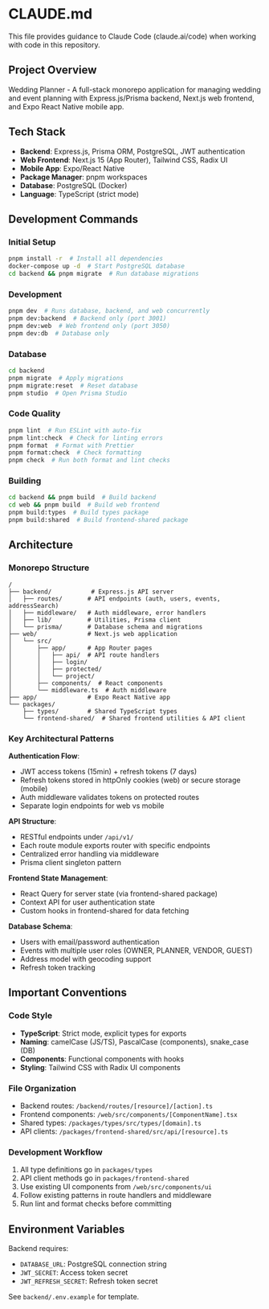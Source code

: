 # CLAUDE.md

This file provides guidance to Claude Code (claude.ai/code) when working with code in this repository.

## Project Overview
Wedding Planner - A full-stack monorepo application for managing wedding and event planning with Express.js/Prisma backend, Next.js web frontend, and Expo React Native mobile app.

## Tech Stack
- **Backend**: Express.js, Prisma ORM, PostgreSQL, JWT authentication
- **Web Frontend**: Next.js 15 (App Router), Tailwind CSS, Radix UI
- **Mobile App**: Expo/React Native
- **Package Manager**: pnpm workspaces
- **Database**: PostgreSQL (Docker)
- **Language**: TypeScript (strict mode)

## Development Commands

### Initial Setup
```bash
pnpm install -r  # Install all dependencies
docker-compose up -d  # Start PostgreSQL database
cd backend && pnpm migrate  # Run database migrations
```

### Development
```bash
pnpm dev  # Runs database, backend, and web concurrently
pnpm dev:backend  # Backend only (port 3001)
pnpm dev:web  # Web frontend only (port 3050)
pnpm dev:db  # Database only
```

### Database
```bash
cd backend
pnpm migrate  # Apply migrations
pnpm migrate:reset  # Reset database
pnpm studio  # Open Prisma Studio
```

### Code Quality
```bash
pnpm lint  # Run ESLint with auto-fix
pnpm lint:check  # Check for linting errors
pnpm format  # Format with Prettier
pnpm format:check  # Check formatting
pnpm check  # Run both format and lint checks
```

### Building
```bash
cd backend && pnpm build  # Build backend
cd web && pnpm build  # Build web frontend
pnpm build:types  # Build types package
pnpm build:shared  # Build frontend-shared package
```

## Architecture

### Monorepo Structure
```
/
├── backend/           # Express.js API server
│   ├── routes/       # API endpoints (auth, users, events, addressSearch)
│   ├── middleware/   # Auth middleware, error handlers
│   ├── lib/          # Utilities, Prisma client
│   └── prisma/       # Database schema and migrations
├── web/              # Next.js web application
│   └── src/
│       ├── app/      # App Router pages
│       │   ├── api/  # API route handlers
│       │   ├── login/
│       │   ├── protected/
│       │   └── project/
│       ├── components/  # React components
│       └── middleware.ts  # Auth middleware
├── app/              # Expo React Native app
└── packages/
    ├── types/        # Shared TypeScript types
    └── frontend-shared/  # Shared frontend utilities & API client
```

### Key Architectural Patterns

**Authentication Flow**:
- JWT access tokens (15min) + refresh tokens (7 days)
- Refresh tokens stored in httpOnly cookies (web) or secure storage (mobile)
- Auth middleware validates tokens on protected routes
- Separate login endpoints for web vs mobile

**API Structure**:
- RESTful endpoints under `/api/v1/`
- Each route module exports router with specific endpoints
- Centralized error handling via middleware
- Prisma client singleton pattern

**Frontend State Management**:
- React Query for server state (via frontend-shared package)
- Context API for user authentication state
- Custom hooks in frontend-shared for data fetching

**Database Schema**:
- Users with email/password authentication
- Events with multiple user roles (OWNER, PLANNER, VENDOR, GUEST)
- Address model with geocoding support
- Refresh token tracking

## Important Conventions

### Code Style
- **TypeScript**: Strict mode, explicit types for exports
- **Naming**: camelCase (JS/TS), PascalCase (components), snake_case (DB)
- **Components**: Functional components with hooks
- **Styling**: Tailwind CSS with Radix UI components

### File Organization
- Backend routes: `/backend/routes/[resource]/[action].ts`
- Frontend components: `/web/src/components/[ComponentName].tsx`
- Shared types: `/packages/types/src/types/[domain].ts`
- API clients: `/packages/frontend-shared/src/api/[resource].ts`

### Development Workflow
1. All type definitions go in `packages/types`
2. API client methods go in `packages/frontend-shared`
3. Use existing UI components from `/web/src/components/ui`
4. Follow existing patterns in route handlers and middleware
5. Run lint and format checks before committing

## Environment Variables

Backend requires:
- `DATABASE_URL`: PostgreSQL connection string
- `JWT_SECRET`: Access token secret
- `JWT_REFRESH_SECRET`: Refresh token secret

See `backend/.env.example` for template.